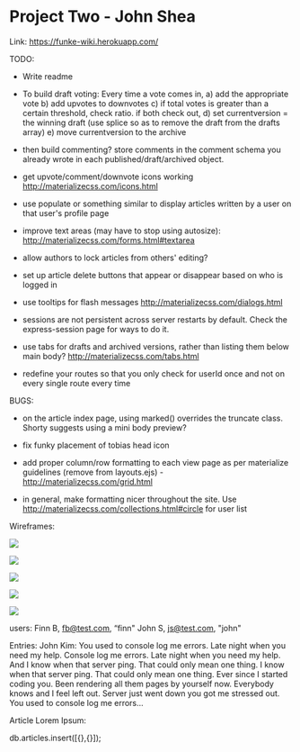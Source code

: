 # Project Two - John Shea

Link: https://funke-wiki.herokuapp.com/

TODO:

* Write readme

* To build draft voting:
Every time a vote comes in,
a) add the appropriate vote
b) add upvotes to downvotes
c) if total votes is greater than a certain threshold, check ratio. if both check out,
d) set currentversion = the winning draft (use splice so as to remove the draft from the drafts array)
e) move currentversion to the archive

* then build commenting? store comments in the comment schema you already wrote in each published/draft/archived object.

* get upvote/comment/downvote icons working http://materializecss.com/icons.html

* use populate or something similar to display articles written by a user on that user's profile page

* improve text areas (may have to stop using autosize): http://materializecss.com/forms.html#textarea

* allow authors to lock articles from others' editing?

* set up article delete buttons that appear or disappear based on who is logged in

* use tooltips for flash messages http://materializecss.com/dialogs.html

* sessions are not persistent across server restarts by default. Check the express-session page for ways to do it.

* use tabs for drafts and archived versions, rather than listing them below main body? http://materializecss.com/tabs.html

* redefine your routes so that you only check for userId once and not on every single route every time

BUGS:

* on the article index page, using marked() overrides the truncate class. Shorty suggests using a mini body preview?

* fix funky placement of tobias head icon

* add proper column/row formatting to each view page as per materialize guidelines (remove from layouts.ejs) - http://materializecss.com/grid.html

* in general, make formatting nicer throughout the site. Use http://materializecss.com/collections.html#circle for user list

Wireframes:

![](http://cl.ly/image/002g3N1n3I2z/wiki_db_wireframe.jpg)

![](http://cl.ly/image/2A3Z350g2Y1K/wiki_routes_wireframe_1.jpg)

![](http://cl.ly/image/1f222N1J2c1G/wiki_routes_wireframe_2.jpg)

![](http://cl.ly/image/1t0O0e1t1f0G/wiki_views_wireframe_1.jpg)

![](http://cl.ly/image/2W0m0X381U3o/wiki_views_wireframe_2.jpg)

users:
Finn B, fb@test.com, “finn"
John S, js@test.com, "john"

Entries:
John Kim:
You used to console log me errors.
Late night when you need my help.
Console log me errors.
Late night when you need my help.
And I know when that server ping.
That could only mean one thing.
I know when that server ping. That could only mean one thing.
Ever since I started coding you.
Been rendering all them pages by yourself now.
Everybody knows and I feel left out.
Server just went down you got me stressed out.
You used to console log me errors...

Article Lorem Ipsum:

db.articles.insert([{},{}]);
